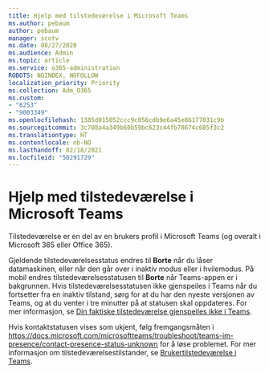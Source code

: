 ```yaml
---
title: Hjelp med tilstedeværelse i Microsoft Teams
ms.author: pebaum
author: pebaum
manager: scotv
ms.date: 08/27/2020
ms.audience: Admin
ms.topic: article
ms.service: o365-administration
ROBOTS: NOINDEX, NOFOLLOW
localization_priority: Priority
ms.collection: Adm_O365
ms.custom:
- "6253"
- "9003349"
ms.openlocfilehash: 1385d015052ccc9c056cdb9e6a45e86177031c9b
ms.sourcegitcommit: 3c708a4a349b60b59bc623c44fb78674c685f3c2
ms.translationtype: HT
ms.contentlocale: nb-NO
ms.lasthandoff: 02/18/2021
ms.locfileid: "50291729"
---
```

# <a name="help-with-presence-in-microsoft-teams"></a>Hjelp med tilstedeværelse i Microsoft Teams

Tilstedeværelse er en del av en brukers profil i Microsoft Teams (og overalt i Microsoft 365 eller Office 365). 

Gjeldende tilstedeværelsesstatus endres til  **Borte**  når du låser datamaskinen, eller når den går over i inaktiv modus eller i hvilemodus. På mobil endres tilstedeværelsesstatusen til **Borte**  når Teams-appen er i bakgrunnen. Hvis tilstedeværelsesstatusen ikke gjenspeiles i Teams når du fortsetter fra en inaktiv tilstand, sørg for at du har den nyeste versjonen av Teams, og at du venter i tre minutter på at statusen skal oppdateres. For mer informasjon, se [Din faktiske tilstedeværelse gjenspeiles ikke i Teams](https://docs.microsoft.com/microsoftteams/troubleshoot/teams-im-presence/presence-not-show-actual-status).

Hvis kontaktstatusen vises som ukjent, følg fremgangsmåten i https://docs.microsoft.com/microsoftteams/troubleshoot/teams-im-presence/contact-presence-status-unknown for å løse problemet.
For mer informasjon om tilstedeværelsestilstander, se [Brukertilstedeværelse i Teams](https://docs.microsoft.com/microsoftteams/presence-admins).

